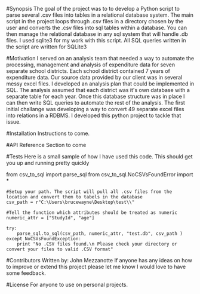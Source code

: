 #Synopsis
The goal of the project was to to develop a Python script to parse several .csv files into tables in a relational database system. The main script in the project loops through .csv files in a directory chosen by the user  and  converts the .csv files  into sql tables within a database. You can then manage the relational database in any sql system that will handle .db files. I  used sqlite3 for my work with this script. All SQL queries written in the script are written for SQLite3

#Motivation
I served on an analysis team that needed a way to automate the processing, management and analysis of expenditure data for seven separate school districts. Each school district contained 7 years of expenditure data. Our source data provided by our client was in several messy excel files. I developed an analysis plan that could be implemented in SQL. The analysis assumed that each district was it's own database with a separate table for each year. Once this database structure was in place I can then write SQL queries to automate the rest of the analysis. The first initial challange was developing a way to convert 49 separate excel files into relations in a RDBMS. I developed this python project to tackle that issue. 

#Installation
Instructions to come.

#API Reference
Section to come

#Tests
Here is a small sample of how I have used this code. This should get you up and running pretty quickly 

from csv_to_sql import parse_sql
from csv_to_sql.NoCSVsFoundError import *
```
#Setup your path. The script will pull all .csv files from the location and convert them to tabels in the database
csv_path = r"C:\Users\brucewayne\Desktop\test\\"

#Tell the function which attributes should be treated as numeric
numeric_attr = ["StudyId", "age"]

try:
    parse_sql.to_sql(csv_path, numeric_attr, "test.db", csv_path )
except NoCSVsFoundException:
    print "No .CSV files found.\n Please check your directory or convert your files to valid .CSV format"
```
#Contributors
Written by: John Mezzanotte
If anyone has any ideas on how to improve or extend this project please let me know I would love to have some feedback. 

#License
For anyone to use on personal projects. 
